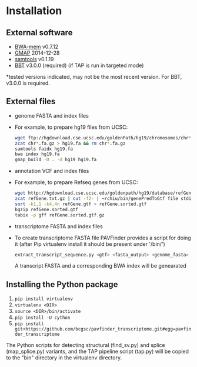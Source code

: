 # Installation

## External software

* [BWA-mem](http://bio-bwa.sourceforge.net/) v0.7.12
* [GMAP](http://research-pub.gene.com/gmap/) 2014-12-28
* [samtools](http://samtools.sourceforge.net/) v0.1.19
* [BBT](http://www.bcgsc.ca/platform/bioinfo/software/biobloomtools) v3.0.0 (required) (if TAP is run in targeted mode)

*tested versions indicated, may not be the most recent version.  For BBT, v3.0.0 is required.


## External files

* genome FASTA and index files
 * For example, to prepare hg19 files from UCSC:
 
   ```bash
   wget ftp://hgdownload.cse.ucsc.edu/goldenPath/hg19/chromosomes/chr*.fa.gz
   zcat chr*.fa.gz > hg19.fa && rm chr*.fa.gz
   samtools faidx hg19.fa
   bwa index hg19.fa
   gmap_build -D . -d hg19 hg19.fa
   ```
* annotation VCF and index files
 * For example, to prepare Refseq genes from UCSC:

   ```bash
   wget http://hgdownload.cse.ucsc.edu/goldenpath/hg19/database/refGene.txt.gz
   zcat refGene.txt.gz | cut -f2- | ~rchiu/bin/genePredToGtf file stdin refGene.gtf
   sort -k1,1 -k4,4n refGene.gtf > refGene.sorted.gtf
   bgzip refGene.sorted.gtf
   tabix -p gff refGene.sorted.gtf.gz

*  transcriptome FASTA and index files
 * To create transcriptome FASTA file PAVFinder provides a script for doing it (after Pip virtualenv install it should be present under '/bin/')

   ```python
   extract_transcript_sequence.py <gtf> <fasta_output> <genome_fasta> --index
   ```

   A transcript FASTA and a corresponding BWA index will be genearated

## Installing the Python package

1. ```pip install virtualenv```
2. ```virtualenv <DIR>```
3. ```source <DIR>/bin/activate```
4. ```pip install -U cython```
5. ```pip install git+https://github.com/bcgsc/pavfinder_transcriptome.git#egg=pavfinder_transcriptome```

The Python scripts for detecting structural (find\_sv.py) and splice (map\_splice.py) variants, and the TAP pipeline script (tap.py) will be copied to the "bin" directory in the virtualenv directory.
